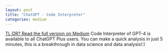 ```yaml
---
layout: post
title: "ChatGPT - Code Interpreter"
categories: medium
---
```


[TL;DR? Read the full version on Medium](https://medium.com/@balci.pelin/code-interpreter-a650645aae65) Code Interpreter of GPT-4 is available to all ChatGPT Plus users. You can make a quick analysis in just 5 minutes, this 
is a breakthrough in data science and data analysis!:)
